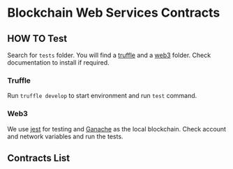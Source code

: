 # Blockchain Web Services Contracts

## HOW TO Test

Search for ```tests``` folder. You will find a [truffle](https://www.trufflesuite.com/docs/truffle/overview) and a [web3](https://web3js.readthedocs.io/en/v1.2.11/index.html#) folder. Check documentation to install if required.

### Truffle

Run ```truffle develop``` to start environment and run ```test``` command.

### Web3

We use [jest](https://jestjs.io/) for testing and [Ganache](https://www.trufflesuite.com/ganache) as the local blockchain. Check account and network variables and run the tests.

## Contracts List



